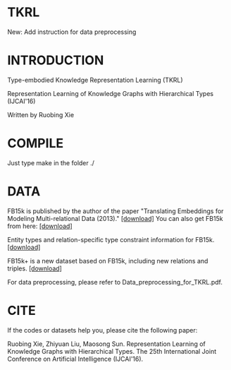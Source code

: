 # TKRL

New: Add instruction for data preprocessing

# INTRODUCTION

Type-embodied Knowledge Representation Learning (TKRL)

Representation Learning of Knowledge Graphs with Hierarchical Types (IJCAI'16)

Written by Ruobing Xie


# COMPILE 

Just type make in the folder ./


# DATA

FB15k is published by the author of the paper "Translating Embeddings for Modeling Multi-relational Data (2013)." 
<a href="https://everest.hds.utc.fr/doku.php?id=en:transe">[download]</a>
You can also get FB15k from here: <a href="http://pan.baidu.com/s/1eSvyY46">[download]</a>

Entity types and relation-specific type constraint information for FB15k. <a href="http://pan.baidu.com/s/1c1ChN7i">[download]</a> 

FB15k+ is a new dataset based on FB15k, including new relations and triples. <a href="http://pan.baidu.com/s/1mitkRRq">[download]</a>

For data preprocessing, please refer to Data_preprocessing_for_TKRL.pdf.


# CITE

If the codes or datasets help you, please cite the following paper:

Ruobing Xie, Zhiyuan Liu, Maosong Sun. Representation Learning of Knowledge Graphs with Hierarchical Types. The 25th International Joint Conference on Artificial Intelligence (IJCAI'16).
